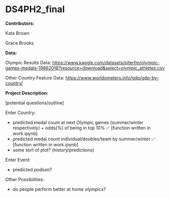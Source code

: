 # DS4PH2_final

**Contributors:**

Kate Brown

Grace Brooks

**Data:**

Olympic Results Data: https://www.kaggle.com/datasets/piterfm/olympic-games-medals-19862018?resource=download&select=olympic_athletes.csv

Other Country Feature Data: https://www.worldometers.info/gdp/gdp-by-country/

**Project Description:**

[potential questions/outline]

Enter Country:

- predicted medal count at next Olympic games (summer/winter respectively) + odds(%) of being in top 10% ✅ [function written in work.ipynb]
- predicted medal count individual/doubles/team by summer/winter ✅ [function written in work.ipynb]
- some sort of plot? (history/predictions)
  
Enter Event:

- predicted podium?
  
Other Possibilities:

- do people perform better at home olympics?
